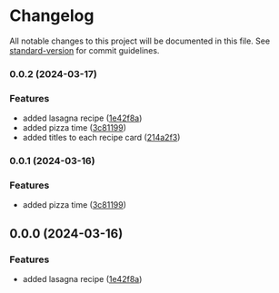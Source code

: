 # Changelog

All notable changes to this project will be documented in this file. See [standard-version](https://github.com/conventional-changelog/standard-version) for commit guidelines.

### 0.0.2 (2024-03-17)


### Features

* added lasagna recipe ([1e42f8a](https://github.com/Wisdawms/odin-recipes/commit/1e42f8a0b9866468d6ee9f44c25a786acbd307c4))
* added pizza time ([3c81199](https://github.com/Wisdawms/odin-recipes/commit/3c81199dc957d97b8af06e02f1dd521753a3dc7b))
* added titles to each recipe card ([214a2f3](https://github.com/Wisdawms/odin-recipes/commit/214a2f3a534414cfbe126998f4ced00339cad88c))

### 0.0.1 (2024-03-16)


### Features

* added pizza time ([3c81199](https://github.com/Wisdawms/odin-recipes/commit/3c81199dc957d97b8af06e02f1dd521753a3dc7b))

## 0.0.0 (2024-03-16)


### Features

* added lasagna recipe ([1e42f8a](https://github.com/Wisdawms/odin-recipes/commit/1e42f8a0b9866468d6ee9f44c25a786acbd307c4))